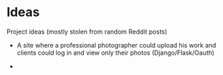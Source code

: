 # Ideas
Project ideas (mostly stolen from random Reddit posts)


- A site where a professional photographer could upload his work and clients could log in and view only their photos (Django/Flask/Oauth)

- 
